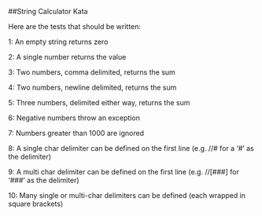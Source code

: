 ##String Calculator Kata

Here are the tests that should be written:

1:  An empty string returns zero 

2:  A single number returns the value

3:  Two numbers, comma delimited, returns the sum

4:  Two numbers, newline delimited, returns the sum

5:  Three numbers, delimited either way, returns the sum

6:  Negative numbers throw an exception

7:  Numbers greater than 1000 are ignored

8:  A single char delimiter can be defined on the first line (e.g. //# for a ‘#’ as the delimiter)

9:  A multi char delimiter can be defined on the first line (e.g. //[###] for ‘###’ as the delimiter)

10:  Many single or multi-char delimiters can be defined (each wrapped in square brackets)